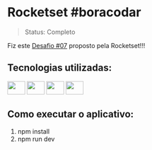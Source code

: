 # Rocketset #boracodar
> Status: Completo

Fiz este [Desafio #07](https://www.rocketseat.com.br/boracodar/desafios-anteriores/um-site-para-encontrar-seu-bloco-no-carnaval-desafio-07) proposto pela Rocketset!!!

## Tecnologias utilizadas:
<div>
    <img height="30" width="40" src="https://cdn.jsdelivr.net/gh/devicons/devicon@latest/icons/vuejs/vuejs-original.svg" />
    <img height="30" width="40" src="https://cdn.jsdelivr.net/gh/devicons/devicon@latest/icons/javascript/javascript-original.svg" />
    <img height="30" width="40" src="https://cdn.jsdelivr.net/gh/devicons/devicon@latest/icons/typescript/typescript-original.svg" />
    <img height="30" width="40" src="https://cdn.jsdelivr.net/gh/devicons/devicon@latest/icons/sass/sass-original.svg" />
</div>

## Como executar o aplicativo:
1. npm install
2. npm run dev
